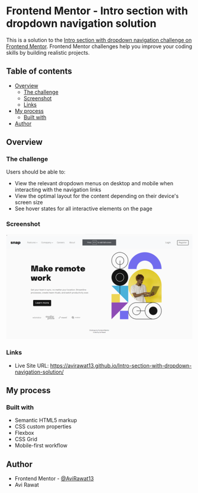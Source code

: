 # Frontend Mentor - Intro section with dropdown navigation solution

This is a solution to the [Intro section with dropdown navigation challenge on Frontend Mentor](https://www.frontendmentor.io/challenges/intro-section-with-dropdown-navigation-ryaPetHE5). Frontend Mentor challenges help you improve your coding skills by building realistic projects. 

## Table of contents

- [Overview](#overview)
  - [The challenge](#the-challenge)
  - [Screenshot](#screenshot)
  - [Links](#links)
- [My process](#my-process)
  - [Built with](#built-with)
- [Author](#author)

## Overview

### The challenge

Users should be able to:

- View the relevant dropdown menus on desktop and mobile when interacting with the navigation links
- View the optimal layout for the content depending on their device's screen size
- See hover states for all interactive elements on the page

### Screenshot

<img src="images/screen-destop-1.png" alt="destop">

### Links

- Live Site URL: https://avirawat13.github.io/Intro-section-with-dropdown-navigation-solution/

## My process

### Built with

- Semantic HTML5 markup
- CSS custom properties
- Flexbox
- CSS Grid
- Mobile-first workflow

## Author

- Frontend Mentor - [@AviRawat13](https://www.frontendmentor.io/profile/@AviRawat13)
- Avi Rawat
